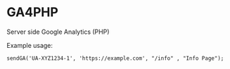 # GA4PHP
Server side Google Analytics (PHP)

Example usage:
```
sendGA('UA-XYZ1234-1', 'https://example.com', "/info" , "Info Page");
```
